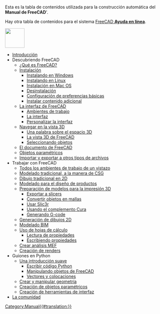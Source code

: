 Esta es la tabla de contenidos utilizada para la construcción automática del **Manual de FreeCAD**\'.

Hay otra tabla de contenidos para el sistema [FreeCAD **Ayuda en línea**](Online_Help_Toc/es.md).

<img alt="" src=images/Crystal_Clear_manual.png  style="width:64px;">

-   [Introducción](Manual:Introduction/es.md)
-   Descubriendo FreeCAD
    -   [¿Qué es FreeCAD?](Manual:What_is_FreeCAD/es.md)
    -   [Instalación](Manual:Installing/es.md)
        -   [Instalando en Windows](Manual:Installing/es#Instalando_en_Windows.md)
        -   [Instalando en Linux](Manual:Installing/es#Instalando_en_Linux.md)
        -   [Instalación en Mac OS](Manual:Installing/es#Installing_en_Mac_OS.md)
        -   [Desinstalación](Manual:Installing/es#Desinstalación.md)
        -   [Configuración de preferencias básicas](Manual:Installing/es#Configuración_de_preferencias_básicas.md)
        -   [Instalar contenido adicional](Manual:Installing/es#Instalar_contenido_adicional.md)
    -   [La interfaz de FreeCAD](Manual:The_FreeCAD_Interface/es.md)
        -   [Ambientes de trabajo](Manual:The_FreeCAD_Interface/es#Ambientes_de_trabajo.md)
        -   [La interfaz](Manual:The_FreeCAD_Interface/es#La_interfaz.md)
        -   [Personalizar la interfaz](Manual:The_FreeCAD_Interface/es#Personalizar_la_interfaz.md)
    -   [Navegar en la vista 3D](Manual:Navigating_in_the_3D_view/es.md)
        -   [Una palabra sobre el espacio 3D](Manual:Navigating_in_the_3D_view/es#Una_palabra_sobre_el_espacio_3D.md)
        -   [La vista 3D de FreeCAD](Manual:Navigating_in_the_3D_view/es#La_vista_3D_de_FreeCAD.md)
        -   [Seleccionando objetos](Manual:Navigating_in_the_3D_view/es#Seleccionando_objetos.md)
    -   [El documento de FreeCAD](Manual:The_FreeCAD_document/es.md)
    -   [Objetos paramétricos](Manual:Parametric_objects/es.md)
    -   [Importar y exportar a otros tipos de archivos](Manual:Import_and_export_to_other_filetypes/es.md)
-   Trabajar con FreeCAD
    -   [Todos los ambientes de trabajo de un vistazo](Manual:All_workbenches_at_a_glance/es.md)
    -   [Modelado tradicional, a la manera de CSG](Manual:Traditional_modeling,_the_CSG_way/es.md)
    -   [Dibujo tradicional en 2D](Manual:Traditional_2D_drafting/es.md)
    -   [Modelado para el diseño de productos](Manual:Modeling_for_product_design/es.md)
    -   [Preparación de modelos para la impresión 3D](Manual:Preparing_models_for_3D_printing/es.md)
        -   [Exportar a slicers](Manual:Preparing_models_for_3D_printing/es#Exportar_a_slicers.md)
        -   [Convertir objetos en mallas](Manual:Preparing_models_for_3D_printing/es#Convertir_objetos_en_mallas.md)
        -   [Usar Slic3r](Manual:Preparing_models_for_3D_printing/es#Usar_Slic3r.md)
        -   [Usando el complemento Cura](Manual:Preparing_models_for_3D_printing/es#Usando_el_complemento_Cura.md)
        -   [Generando G-code](Manual:Preparing_models_for_3D_printing/es#Generando_G-code.md)
    -   [Generación de dibujos 2D](Manual:Generating_2D_drawings/es.md)
    -   [Modelado BIM](Manual:BIM_modeling/es.md)
    -   [Uso de hojas de cálculo](Manual:Using_spreadsheets/es.md)
        -   [Lectura de propiedades](Manual:Using_spreadsheets/es#Lectura_de_propiedades.md)
        -   [Escribiendo propiedades](Manual:Using_spreadsheets/es#Escribiendo_propiedades.md)
    -   [Crear análisis MEF](Manual:Creating_FEM_analyses/es.md)
    -   [Creación de renders](Manual:Creating_renderings/es.md)
-   Guiones en Python
    -   [Una introducción suave](Manual:A_gentle_introduction/es.md)
        -   [Escribir código Python](Manual:A_gentle_introduction/es#Escribir_código_Python.md)
        -   [Manipulando objetos de FreeCAD](Manual:A_gentle_introduction/es#Manipulando_objetos_de_FreeCAD.md)
        -   [Vectores y colocaciones](Manual:A_gentle_introduction/es#Vectores_y_colocaciones.md)
    -   [Crear y manipular geometría](Manual:Creating_and_manipulating_geometry/es.md)
    -   [Creación de objetos paramétricos](Manual:Creating_parametric_objects/es.md)
    -   [Creación de herramientas de interfaz](Manual:Creating_interface_tools/es.md)
-   [La comunidad](Manual:The_Community/es.md)



[Category:Manual{{\#translation:}}](Category:Manual.md)
